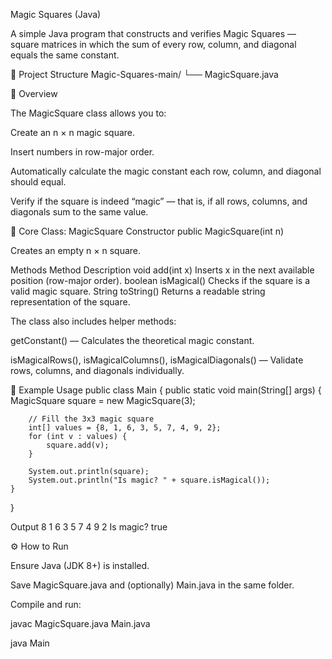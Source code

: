 Magic Squares (Java)

A simple Java program that constructs and verifies Magic Squares — square matrices in which the sum of every row, column, and diagonal equals the same constant.

📂 Project Structure
Magic-Squares-main/
└── MagicSquare.java

🧩 Overview

The MagicSquare class allows you to:

Create an n × n magic square.

Insert numbers in row-major order.

Automatically calculate the magic constant each row, column, and diagonal should equal.

Verify if the square is indeed “magic” — that is, if all rows, columns, and diagonals sum to the same value.

🧠 Core Class: MagicSquare
Constructor
public MagicSquare(int n)


Creates an empty n × n square.

Methods
Method	Description
void add(int x)	Inserts x in the next available position (row-major order).
boolean isMagical()	Checks if the square is a valid magic square.
String toString()	Returns a readable string representation of the square.

The class also includes helper methods:

getConstant() — Calculates the theoretical magic constant.

isMagicalRows(), isMagicalColumns(), isMagicalDiagonals() — Validate rows, columns, and diagonals individually.

🧪 Example Usage
public class Main {
    public static void main(String[] args) {
        MagicSquare square = new MagicSquare(3);

        // Fill the 3x3 magic square
        int[] values = {8, 1, 6, 3, 5, 7, 4, 9, 2};
        for (int v : values) {
            square.add(v);
        }

        System.out.println(square);
        System.out.println("Is magic? " + square.isMagical());
    }
}

Output
8 1 6
3 5 7
4 9 2
Is magic? true

⚙️ How to Run

Ensure Java (JDK 8+) is installed.

Save MagicSquare.java and (optionally) Main.java in the same folder.

Compile and run:

javac MagicSquare.java Main.java

java Main
